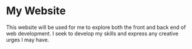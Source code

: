 # My Website

This website will be used for me to explore both the front and back end of web development. I seek to develop my skills and express any creative urges I may have.
